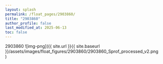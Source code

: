 ```yaml
---
layout: splash
permalink: /float_pages/2903860/
title: "2903860"
author_profile: false
last_modified_at: 2025-06-13
toc: false
---
```

 
2903860
![img-png]({{ site.url }}{{ site.baseurl }}/assets/images/float_figures/2903860/2903860_Sprof_processed_v2.png)